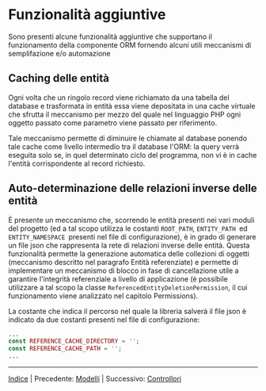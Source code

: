 # Funzionalità aggiuntive

Sono presenti alcune funzionalità aggiuntive che supportano il funzionamento della componente ORM fornendo alcuni utili meccanismi di semplifazione e/o automazione 

## Caching delle entità

Ogni volta che un ringolo record viene richiamato da una tabella del database e trasformata in entità essa viene depositata in una cache virtuale che sfrutta il meccanismo per mezzo del quale nel linguaggio PHP ogni oggetto passato come parametro viene passato per riferimento.

Tale meccanismo permette di diminuire le chiamate al database ponendo tale cache come livello intermedio tra il database l'ORM: la query verrà eseguita solo se, in quel determinato ciclo del programma, non vi è in cache l'entità corrispondente al record richiesto.

## Auto-determinazione delle relazioni inverse delle entità

È presente un meccanismo che, scorrendo le entità presenti nei vari moduli del progetto (ed a tal scopo utilizza le costanti `ROOT_PATH`, `ENTITY_PATH `ed `ENTITY_NAMESPACE `presenti nel file di configurazione), è in grado di generare un file json che rappresenta la rete di relazioni inverse delle entità. Questa funzionalità permette la generazione automatica delle collezioni di oggetti (meccanismo descritto nel paragrafo Entità referenziate) e permette di implementare un meccanismo di blocco in fase di cancellazione utile a garantire l'integrità referenziale a livello di applicazione (è possibile utilizzare a tal scopo la classe `ReferencedEntityDeletionPermission`, il cui funzionamento viene analizzato nel capitolo Permissions).

La costante che indica il percorso nel quale la libreria salverà il file json è indicato da due costanti presenti nel file di configurazione:

```php
...
const REFERENCE_CACHE_DIRECTORY = '';
const REFERENCE_CACHE_PATH = '';
...
```

* * *

[Indice](INDEX.md) | Precedente: [Modelli](ORM_MODELS.md) | Successivo: [Controllori](CONTROLLERS.md)
